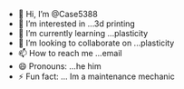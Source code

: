 - 👋 Hi, I’m @Case5388
- 👀 I’m interested in ...3d printing
- 🌱 I’m currently learning ...plasticity
- 💞️ I’m looking to collaborate on ...plasticity
- 📫 How to reach me ...email
- 😄 Pronouns: ...he him
- ⚡ Fun fact: ... Im a maintenance mechanic

<!---
Case5388/Case5388 is a ✨ special ✨ repository because its `README.md` (this file) appears on your GitHub profile.
You can click the Preview link to take a look at your changes.
--->
